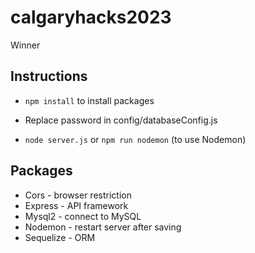 # calgaryhacks2023
Winner

## Instructions

- ```npm install``` to install packages

- Replace password in config/databaseConfig.js

- ```node server.js``` or ```npm run nodemon``` (to use Nodemon)

## Packages

- Cors - browser restriction
- Express - API framework
- Mysql2 - connect to MySQL
- Nodemon - restart server after saving
- Sequelize - ORM